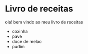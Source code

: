 # Livro de receitas
ola! bem vindo ao meu livro de receitas
- coxinha
- pave
- doce de melao
- pudim